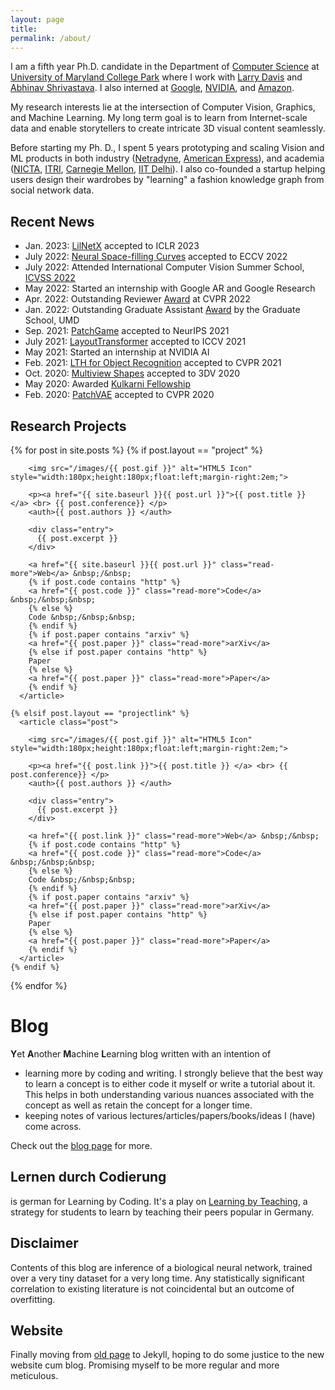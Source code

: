 ```yaml
---
layout: page
title: 
permalink: /about/
---
```



[comment]: <> ([Email]&#40;kamalgupta308@gmail.com&#41; &nbsp;&nbsp;/&nbsp;&nbsp;)

[comment]: <> ([Google Scholar]&#40;https://scholar.google.com/citations?user=tC3td8cAAAAJ&hl=en&#41; &nbsp;&nbsp;/&nbsp;&nbsp;)

[comment]: <> ([Github]&#40;https://github.com/kampta&#41; &nbsp;&nbsp;/&nbsp;&nbsp;)

[comment]: <> ([Twitter]&#40;https://twitter.com/kamalgupta09&#41; &nbsp;&nbsp;/&nbsp;&nbsp;)

[comment]: <> ([LinkedIn]&#40;https://www.linkedin.com/in/kamalgupta09/&#41;)

[comment]: <> (I am a Ph.D. candidate in the Department of [Computer Science]&#40;https://www.cs.umd.edu&#41; at [University of Maryland College Park]&#40;https://www.umd.edu&#41;. I am working with [Larry Davis]&#40;http://users.umiacs.umd.edu/~lsd/&#41; and [Abhinav Shrivastava]&#40;http://abhinavsh.info&#41;.)

[comment]: <> (In the past, I had fun building large-scale, commercial robotics and AI products in both industry and academia, specifically)

[comment]: <> (* Amazon [AWS Rekognition]&#40;https://aws.amazon.com/rekognition/&#41; in Pasadena, CA)

[comment]: <> (* A self-driving startup [Netradyne]&#40;http://netradyne.com/&#41; in Bengaluru, India)

[comment]: <> (* American Express Big Data Labs &#40;Now [Amex AI Labs]&#40;https://www.americanexpress.com/in/careers/ai-labs.html&#41;&#41; in Bengaluru, India)

[comment]: <> (* National ICT Australia &#40;or NICTA, now [Data 61]&#40;https://data61.csiro.au/&#41;&#41; in Sydney, Australia)

[comment]: <> (* [Robotics Institute]&#40;https://frc.ri.cmu.edu&#41;, CMU &#40;with [S. Singh]&#40;https://frc.ri.cmu.edu/~ssingh/Sanjiv_Singh/home.html&#41;, [S. Narasimhan]&#40;http://www.cs.cmu.edu/~srinivas/&#41;, [S. Nuske]&#40;https://www.linkedin.com/in/stephen-nuske-7ab4842/&#41;&#41; in Pittsburgh, PA)

[comment]: <> (* [Industrial Technology Research Institute]&#40;https://www.itri.org.tw/english/&#41; in Taiwan)

[comment]: <> (* [IIT Delhi]&#40;https://home.iitd.ac.in/&#41; &#40;with [M. Varma]&#40;https://www.microsoft.com/en-us/research/people/manik/&#41;, [SVN Vishwanathan]&#40;https://www.stat.purdue.edu/~vishy/&#41;, [S. Chaudhury]&#40;http://web.iitd.ac.in/~santanuc/&#41;&#41; in New Delhi, India)

[comment]: <> (I also briefly co-founded a startup helping users design their wardrobe by bringing fast fashion recommendations from social networks.)

I am a fifth year Ph.D. candidate in the Department of <a href="https://www.cs.umd.edu/">Computer Science</a> at 
<a href="https://www.umd.edu/">University of Maryland College Park</a> where I work with 
<a href="http://users.umiacs.umd.edu/~lsd">Larry Davis</a> 
and <a href="https://www.cs.umd.edu/~abhinav">Abhinav Shrivastava</a>. I also interned at <a href="https://www.google.com/">Google</a>, <a href="https://github.com/NVlabs">NVIDIA</a>, and <a href="https://www.amazon.science/">Amazon</a>.

My research interests lie at the intersection of Computer Vision, Graphics, and Machine Learning. 
My long term goal is to learn from Internet-scale data and enable storytellers to create intricate 3D visual content seamlessly.

[comment]: <> (I am a recipient of the Kulkarni fellowship and Dean's fellowship at the University of Maryland.)
Before starting my Ph. D., I spent 5 years prototyping and scaling Vision and ML products in both industry 
(<a href="http://netradyne.com/">Netradyne</a>, 
<a href="https://www.americanexpress.com/in/careers/ai-labs.html">American Express</a>), 
and academia (<a href="https://data61.csiro.au">NICTA</a>, 
<a href="https://www.itri.org.tw/english">ITRI</a>, <a href="https://frc.ri.cmu.edu/">Carnegie Mellon</a>, 
<a href="https://home.iitd.ac.in">IIT Delhi</a>).
I also co-founded a startup helping users design their wardrobes by "learning" a fashion knowledge graph from social network data.

## Recent News
* Jan. 2023: [LilNetX](https://arxiv.org/abs/2204.02965) accepted to ICLR 2023
* July 2022: [Neural Space-filling Curves](https://hywang66.github.io/publication/neuralsfc) accepted to ECCV 2022
* July 2022: Attended International Computer Vision Summer School, [ICVSS 2022](https://iplab.dmi.unict.it/icvss2022/)
* May 2022: Started an internship with Google AR and Google Research
* Apr. 2022: Outstanding Reviewer [Award](https://cvpr2022.thecvf.com/outstanding-reviewers) at CVPR 2022
* Jan. 2022: Outstanding Graduate Assistant [Award](https://www.gradschool.umd.edu/funding/student-fellowships-awards/outstanding-graduate-assistant-awards) by the Graduate School, UMD
* Sep. 2021: [PatchGame](https://arxiv.org/abs/2111.01785) accepted to NeurIPS 2021
* July 2021: [LayoutTransformer](https://arxiv.org/abs/2006.14615) accepted to ICCV 2021
* May 2021: Started an internship at NVIDIA AI
* Feb. 2021: [LTH for Object Recognition](https://lth-recognition.github.io/) accepted to CVPR 2021
* Oct. 2020: [Multiview Shapes](https://ieeexplore.ieee.org/abstract/document/9320100) accepted to 3DV 2020
* May 2020: Awarded [Kulkarni Fellowship](https://gradschool.umd.edu/funding/student-fellowships-awards/kulkarni-foundation-summer-research-fellowship)
* Feb. 2020: [PatchVAE](https://arxiv.org/abs/2004.03623) accepted to CVPR 2020

## Research Projects

[comment]: <> (I primarily work in Machine Learning and its applications in Vision, Graphics, Language and Robotics. I am also interested in building products with real-world impact in health-care, finance, sports and transportation.)

[comment]: <> (Some of my published works are)

<div class="posts">
  {% for post in site.posts %}
    {% if post.layout == "project" %}
      <article class="post">

        <img src="/images/{{ post.gif }}" alt="HTML5 Icon" style="width:180px;height:180px;float:left;margin-right:2em;">

        <p><a href="{{ site.baseurl }}{{ post.url }}">{{ post.title }} </a> <br> {{ post.conference}} </p>
        <auth>{{ post.authors }} </auth>

        <div class="entry">
          {{ post.excerpt }}
        </div>

        <a href="{{ site.baseurl }}{{ post.url }}" class="read-more">Web</a> &nbsp;/&nbsp;
        {% if post.code contains "http" %}
        <a href="{{ post.code }}" class="read-more">Code</a> &nbsp;/&nbsp;&nbsp;
        {% else %}
        Code &nbsp;/&nbsp;&nbsp;
        {% endif %}
        {% if post.paper contains "arxiv" %}
        <a href="{{ post.paper }}" class="read-more">arXiv</a>
        {% else if post.paper contains "http" %}
        Paper
        {% else %}
        <a href="{{ post.paper }}" class="read-more">Paper</a>
        {% endif %}
      </article>

    {% elsif post.layout == "projectlink" %}
      <article class="post">

        <img src="/images/{{ post.gif }}" alt="HTML5 Icon" style="width:180px;height:180px;float:left;margin-right:2em;">

        <p><a href="{{ post.link }}">{{ post.title }} </a> <br> {{ post.conference}} </p>
        <auth>{{ post.authors }} </auth>

        <div class="entry">
          {{ post.excerpt }}
        </div>

        <a href="{{ post.link }}" class="read-more">Web</a> &nbsp;/&nbsp;
        {% if post.code contains "http" %}
        <a href="{{ post.code }}" class="read-more">Code</a> &nbsp;/&nbsp;&nbsp;
        {% else %}
        Code &nbsp;/&nbsp;&nbsp;
        {% endif %}
        {% if post.paper contains "arxiv" %}
        <a href="{{ post.paper }}" class="read-more">arXiv</a>
        {% else if post.paper contains "http" %}
        Paper
        {% else %}
        <a href="{{ post.paper }}" class="read-more">Paper</a>
        {% endif %}
      </article>
    {% endif %}
  {% endfor %}
</div>

# Blog
**Y**et **A**nother **M**achine **L**earning blog written with an intention of

* learning more by coding and writing. I strongly believe that the best way to learn a concept is to either code it myself or write a tutorial about it. This helps in both understanding various nuances associated with the concept as well as retain the concept for a longer time.
* keeping notes of various lectures/articles/papers/books/ideas I (have) come across. 

Check out the [blog page](http://kampta.github.io/blog) for more.

## Lernen durch Codierung
is german for Learning by Coding. It's a play on [Learning by Teaching](https://en.wikipedia.org/wiki/Learning_by_teaching), a strategy for students to learn by teaching their peers popular in Germany.

## Disclaimer
Contents of this blog are inference of a biological neural network, trained over a very tiny dataset for a very long time. Any statistically significant correlation to existing literature is not coincidental but an outcome of overfitting.

## Website
Finally moving from [old page](https://sites.google.com/site/kamalgupta308/) to Jekyll, hoping to do some justice to the new website cum blog. Promising myself to be more regular and more meticulous.

